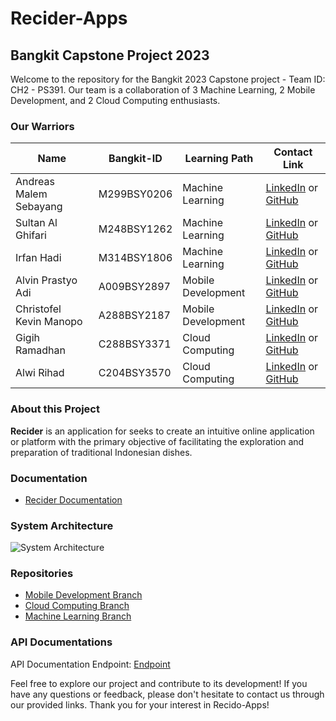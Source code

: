 # Recider-Apps
## Bangkit Capstone Project 2023

Welcome to the repository for the Bangkit 2023 Capstone project - Team ID: CH2 - PS391. 
Our team is a collaboration of 3 Machine Learning, 2 Mobile Development, and 2 Cloud Computing enthusiasts.

### Our Warriors
| Name | Bangkit-ID | Learning Path | Contact Link |
| --- | --- | --- | --- |
| Andreas Malem Sebayang | M299BSY0206 | Machine Learning | [LinkedIn](LinkedIn-Link) or [GitHub](GitHub-Link) |
| Sultan Al Ghifari | M248BSY1262 | Machine Learning | [LinkedIn](LinkedIn-Link) or [GitHub](GitHub-Link) |
| Irfan Hadi | M314BSY1806 | Machine Learning | [LinkedIn](https://www.linkedin.com/in/irfanhadi31) or [GitHub](https://github.com/FANFAN3126) |
| Alvin Prastyo Adi | A009BSY2897 | Mobile Development | [LinkedIn](LinkedIn-Link) or [GitHub](GitHub-Link) |
| Christofel Kevin Manopo | A288BSY2187 | Mobile Development | [LinkedIn](https://www.linkedin.com/in/christofel-kevin-982401251/) or [GitHub](https://github.com/christofelkev) |
| Gigih Ramadhan | C288BSY3371 | Cloud Computing | [LinkedIn](LinkedIn-Link) or [GitHub](GitHub-Link) |
| Alwi Rihad | C204BSY3570 | Cloud Computing | [LinkedIn](https://www.linkedin.com/in/alwi-rihad) or [GitHub](https://github.com/alwirihad) |
### About this Project
**Recider** is an application for seeks to create an intuitive online application or platform with the primary objective of facilitating the exploration and preparation of traditional Indonesian dishes.

### Documentation
- [Recider Documentation](Recider-Documentation-Link)

### System Architecture
![System Architecture](SystemArchitecture-Image-Link)

### Repositories
- [Mobile Development Branch](https://github.com/christofelkev/RECIDER)
- [Cloud Computing Branch](https://github.com/alwirihad/Recider-Backendv1)
- [Machine Learning Branch](https://github.com/FANFAN3126/RECIDER)

### API Documentations
API Documentation Endpoint: [Endpoint](API-Endpoint-Link)

Feel free to explore our project and contribute to its development! If you have any questions or feedback, please don't hesitate to contact us through our provided links. Thank you for your interest in Recido-Apps!
